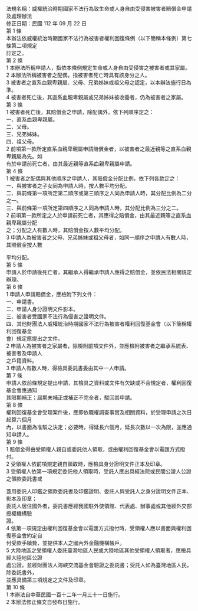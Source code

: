 法規名稱：威權統治時期國家不法行為致生命或人身自由受侵害被害者賠償金申請及處理辦法  
修正日期：民國 112 年 09 月 22 日  
第 1 條  
本辦法依威權統治時期國家不法行為被害者權利回復條例（以下簡稱本條例）第七條第二項規定  
訂定之。  
第 2 條  
1 本辦法所稱申請人，指依本條例規定生命或人身自由受侵害之被害者或其家屬。  
2 本辦法所稱被害者之配偶，指被害者死亡時具有該身分之人。  
3 被害者之直系血親卑親屬、父母、兄弟姊妹或祖父母之認定，以本辦法施行日為準。  
4 被害者死亡後，其直系血親卑親屬或兄弟姊妹被收養者，仍為被害者之家屬。  
第 3 條  
1 被害者死亡後，其賠償金之申請，除配偶外，依下列順序定之：  
一、直系血親卑親屬。  
二、父母。  
三、兄弟姊妹。  
四、祖父母。  
2 前項第一款所定直系血親卑親屬申請賠償金者，以被害者之最近親等之直系血親卑親屬為先。如  
有於申請前死亡者，由其最近親等直系血親卑親屬申請。  
第 4 條  
1 被害者之配偶與其他順序之申請人，其賠償金分配比例，依下列各款定之：  
一、與被害者之子女同為申請人時，按人數平均分配。  
二、與前條第一項所定第二順序或第三順序之人同為申請人時，其分配比例為二分之一。  
三、與前條第一項所定第四順序之人同為申請人時，其分配比例為三分之二。  
2 前項第一款所定之人於申請前死亡者，其應得之賠償金，由其最近親等之直系血親卑親屬分配  
之；分配之人有數人時，其賠償金按人數平均分配。  
3 申請人為被害者之父母、兄弟姊妹或祖父母者，如同一順序之申請人有數人時，其賠償金按人數  


平均分配。  
第 5 條  
申請人於申請後死亡者，其繼承人得繼承申請人應得之賠償金，並依民法相關規定辦理。  
第 6 條  
1 申請人申請賠償金，應檢附下列文件：  
一、申請書。  
二、申請人身分證明文件影本。  
三、被害者受國家不法行為侵害之證明文件。  
四、其他財團法人威權統治時期國家不法行為被害者權利回復基金會（以下簡稱權利回復基金  
會）規定應提出之文件。  
2 申請人為被害者之家屬者，除檢附前項文件外，並應檢附被害者之繼承系統表、被害者及申請人  
之戶籍資料。  
3 申請人有數人時，得檢具委託書委由其中一人申請。  
第 7 條  
申請人依前條規定提出申請，其檢具之資料或文件有欠缺或不合規定者，權利回復基金會應通知  
其限期補正；屆期未補正或補正不完全者，駁回其申請。  
第 8 條  
權利回復基金會受理案件後，應即依職權調查事實及相關資料，於受理申請之次日起算六個月  
內，以書面為准駁之決定；必要時，得延長六個月，延長次數以一次為限，並應通知申請人。  
第 9 條  
1 賠償金得由受領權人親自或委託他人領取，或由權利回復基金會以電匯方式撥付。  
2 受領權人依前項規定親自領取時，應檢具身分證明文件正本及印章。  
3 受領權人依第一項規定委託他人領取時，受託人應出具經法院或民間公證人公證之領款委託書或  


蓋用委託人印鑑之領款委託書及印鑑證明、委託人與受託人之身分證明文件正本、影本及印章；  
委託人居住國外者，委託書應經我國駐外使領館、代表處、辦事處或其他經外交部授權機構驗  
證。  
4 依第一項規定由權利回復基金會以電匯方式撥付時，受領權人應以書面與權利回復基金會約定自  
付受款手續費，並提供本人之國內外金融機構帳戶。  
5 大陸地區之受領權人委託臺灣地區人民或大陸地區其他受領權人領取者，應檢具經大陸地區公證  
處公證，並經財團法人海峽交流基金會驗證之委託書；受託人如為臺灣地區人民，除委託書外，  
並應具備第三項規定之文件及印章。  
第 10 條  
1 本辦法自中華民國一百十二年一月三十一日施行。  
2 本辦法修正條文自發布日施行。  


